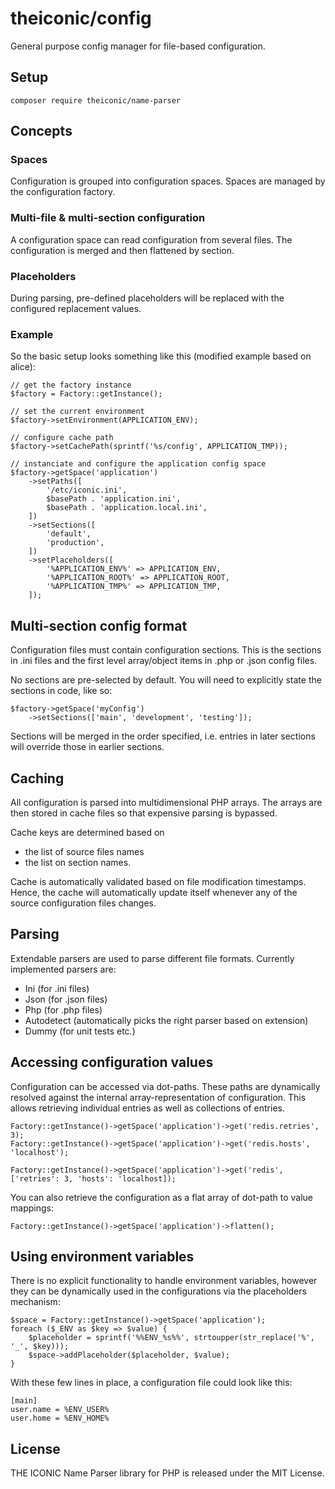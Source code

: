 # theiconic/config

General purpose config manager for file-based configuration.

## Setup
```$xslt
composer require theiconic/name-parser
```

## Concepts

### Spaces
Configuration is grouped into configuration spaces.
Spaces are managed by the configuration factory.

### Multi-file & multi-section configuration
A configuration space can read configuration from several
files. The configuration is merged and then flattened by
section.

### Placeholders
During parsing, pre-defined placeholders will be replaced
with the configured replacement values.

### Example
So the basic setup looks something like this (modified example based on alice):
```
// get the factory instance
$factory = Factory::getInstance();

// set the current environment
$factory->setEnvironment(APPLICATION_ENV);

// configure cache path
$factory->setCachePath(sprintf('%s/config', APPLICATION_TMP));

// instanciate and configure the application config space
$factory->getSpace('application')
    ->setPaths([
        '/etc/iconic.ini',
        $basePath . 'application.ini',
        $basePath . 'application.local.ini',
    ])
    ->setSections([
        'default',
        'production',
    ])
    ->setPlaceholders([
        '%APPLICATION_ENV%' => APPLICATION_ENV,
        '%APPLICATION_ROOT%' => APPLICATION_ROOT,
        '%APPLICATION_TMP%' => APPLICATION_TMP,
    ]);

```

## Multi-section config format

Configuration files must contain configuration sections.
This is the sections in .ini files and the first level array/object
items in .php or .json config files.

No sections are pre-selected by default. You will need to explicitly
state the sections in code, like so:
```$php
$factory->getSpace('myConfig')
    ->setSections(['main', 'development', 'testing']);
```

Sections will be merged in the order specified, i.e. entries in later
sections will override those in earlier sections.

## Caching

All configuration is parsed into multidimensional PHP arrays.
The arrays are then stored in cache files so that expensive
parsing is bypassed.

Cache keys are determined based on
- the list of source files names
- the list on section names.

Cache is automatically validated based on file modification timestamps.
Hence, the cache will automatically update itself whenever
any of the source configuration files changes.

## Parsing

Extendable parsers are used to parse different file formats.
Currently implemented parsers are:
* Ini (for .ini files)
* Json (for .json files)
* Php (for .php files)
* Autodetect (automatically picks the right parser based on extension)
* Dummy (for unit tests etc.)

## Accessing configuration values

Configuration can be accessed via dot-paths.
These paths are dynamically resolved against the internal
array-representation of configuration.
This allows retrieving individual entries as well as
collections of entries.

```
Factory::getInstance()->getSpace('application')->get('redis.retries', 3);
Factory::getInstance()->getSpace('application')->get('redis.hosts', 'localhost');
 
Factory::getInstance()->getSpace('application')->get('redis', ['retries': 3, 'hosts': 'localhost]);
```

You can also retrieve the configuration as a flat array of
dot-path to value mappings:

```
Factory::getInstance()->getSpace('application')->flatten();
```

## Using environment variables

There is no explicit functionality to handle environment variables, however
they can be dynamically used in the configurations via the placeholders mechanism:
```
$space = Factory::getInstance()->getSpace('application');
foreach ($_ENV as $key => $value) {
    $placeholder = sprintf('%%ENV_%s%%', strtoupper(str_replace('%', '_', $key)));
    $space->addPlaceholder($placeholder, $value);
}
```
With these few lines in place, a configuration file could look like this:
```
[main]
user.name = %ENV_USER%
user.home = %ENV_HOME%
```

## License

THE ICONIC Name Parser library for PHP is released under the MIT License.